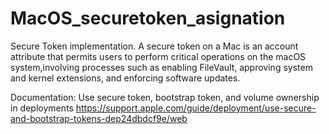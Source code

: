 # MacOS_securetoken_asignation

Secure Token implementation.
A secure token on a Mac is an account attribute that permits users to perform critical operations on the macOS system,involving processes such as enabling FileVault, approving system and kernel extensions, and enforcing software updates.

Documentation:
Use secure token, bootstrap token, and volume ownership in deployments
https://support.apple.com/guide/deployment/use-secure-and-bootstrap-tokens-dep24dbdcf9e/web
